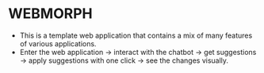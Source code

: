 # WEBMORPH

- This is a template web application that contains a mix of many features of various applications.
- Enter the web application -> interact with the chatbot -> get suggestions -> apply suggestions with one click -> see the changes visually.
